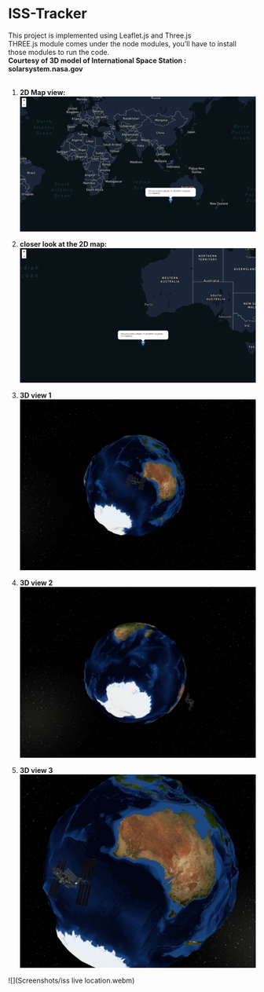# ISS-Tracker
This project is implemented using Leaflet.js and Three.js<br>
THREE.js module comes under the node modules, you'll have to install those modules to run the code.<br>
**Courtesy of 3D model of International Space Station : solarsystem.nasa.gov** <br>
<br>
1. **2D Map view:**
![](Screenshots/iss_5.png)

2. **closer look at the 2D map:**
![](Screenshots/iss_4.png)

3. **3D view 1**
![](Screenshots/iss_1.png)

3. **3D view 2**
![](Screenshots/iss_2.png)

3. **3D view 3**
![](Screenshots/iss_3.1.png)

![](Screenshots/iss live location.webm)

